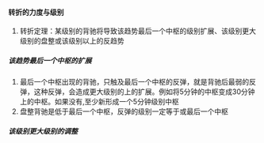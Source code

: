 #### 转折的力度与级别
1. 转折定理：某级别的背驰将导致该趋势最后一个中枢的级别扩展、该级别更大级别的盘整或该级别以上的反趋势
##### 该趋势最后一个中枢的扩展
1. 最后一个中枢出现的背驰，只触及最后一个中枢的反弹，就是背驰后最弱的反弹，这种反弹，会造成更大级别的上的扩展。例如将5分钟的中枢变成30分钟上的中枢。如果没有,至少新形成一个5分钟级别中枢
2. 盘整背驰是低于最后一个中枢，反弹的级别一定等于或最后一个中枢
##### 该级别更大级别的调整